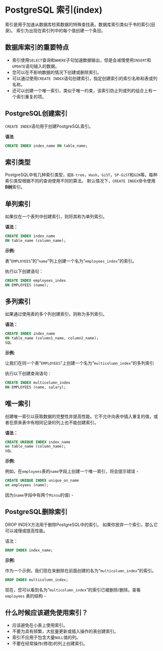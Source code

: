 # PostgreSQL 索引(index)

索引是用于加速从数据库检索数据的特殊查找表。数据库索引类似于书的索引(目录)。 索引为出现在索引列中的每个值创建一个条目。

## 数据库索引的重要特点

- 索引使用`SELECT`查询和`WHERE`子句加速数据输出，但是会减慢使用`INSERT`和`UPDATE`语句输入的数据。
- 您可以在不影响数据的情况下创建或删除索引。
- 可以通过使用`CREATE INDEX`语句创建索引，指定创建索引的索引名称和表或列名称。
- 还可以创建一个唯一索引，类似于唯一约束，该索引防止列或列的组合上有一个索引重复的项。

## PostgreSQL创建索引

`CREATE INDEX`语句用于创建PostgreSQL索引。

**语法**

```sql
CREATE INDEX index_name ON table_name;
```

## 索引类型

PostgreSQL中有几种索引类型，如`B-tree`，`Hash`，`GiST`，`SP-GiST`和`GIN`等。每种索引类型根据不同的查询使用不同的算法。 默认情况下，`CREATE INDEX`命令使用**B树**索引。

## 单列索引

如果仅在一个表列中创建索引，则将其称为单列索引。

**语法：**

```sql
CREATE INDEX index_name  
ON table_name (column_name);
```

**示例:**

表“`EMPLOYEES`”的“`name`”列上创建一个名为“`employees_index`”的索引。

执行以下创建语句：

```sql
CREATE INDEX employees_index  
ON EMPLOYEES (name);
```

## 多列索引

如果通过使用表的多个列创建索引，则称为多列索引。

**语法：**

```sql
CREATE INDEX index_name  
ON table_name (column1_name, column2_name);
SQL
```

**示例:**

让我们在同一个表“`EMPLOYEES`”上创建一个名为“`multicolumn_index`”的多列索引

执行以下创建查询语句：

```sql
CREATE INDEX multicolumn_index  
ON EMPLOYEES (name, salary);
```

## 唯一索引

创建唯一索引以获取数据的完整性并提高性能。它不允许向表中插入重复的值，或者在原来表中有相同记录的列上也不能创建索引。

**语法：**

```sql
CREATE UNIQUE INDEX index_name  
on table_name (column_name);
SQL
```

**示例:**

例如，在`employees`表的`name`字段上创建一个唯一索引，将会提示错误 -

```sql
CREATE UNIQUE INDEX unique_on_name  
on employees (name);
```

因为(`name`字段中有两个`Minsu`的值) -

## PostgreSQL删除索引

DROP INDEX方法用于删除PostgreSQL中的索引。 如果你放弃一个索引，那么它可以减慢或提高性能。

语法：

```sql
DROP INDEX index_name;
```

**示例:**

作为一个示例，我们现在来删除在前面创建的名为“`multicolumn_index`”的索引。

```sql
DROP INDEX multicolumn_index;
```

现在，您可以看到名为“`multicolumn_index`”的索引已被删除/删除。查看 `employees` 表的结构 -

## 什么时候应该避免使用索引？

- 应该避免在小表上使用索引。
- 不要为具有频繁，大批量更新或插入操作的表创建索引。
- 索引不应用于包含大量`NULL`值的列。
- 不要在经常操作(修改)的列上创建索引。
